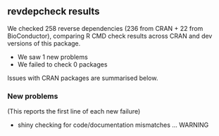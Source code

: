 ## revdepcheck results

We checked 258 reverse dependencies (236 from CRAN + 22 from BioConductor), comparing R CMD check results across CRAN and dev versions of this package.

 * We saw 1 new problems
 * We failed to check 0 packages

Issues with CRAN packages are summarised below.

### New problems
(This reports the first line of each new failure)

* shiny
  checking for code/documentation mismatches ... WARNING
